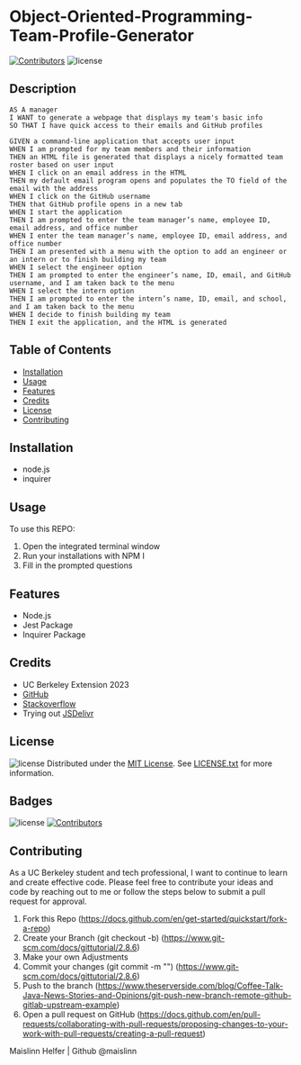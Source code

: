 # Object-Oriented-Programming-Team-Profile-Generator

[![Contributors](https://img.shields.io/badge/Collaborator-MAISLINN-blue)](https://github.com/Maislinn)
![license](https://img.shields.io/badge/license-MIT-yellow)
## Description
```text
AS A manager
I WANT to generate a webpage that displays my team's basic info
SO THAT I have quick access to their emails and GitHub profiles

GIVEN a command-line application that accepts user input
WHEN I am prompted for my team members and their information
THEN an HTML file is generated that displays a nicely formatted team roster based on user input
WHEN I click on an email address in the HTML
THEN my default email program opens and populates the TO field of the email with the address
WHEN I click on the GitHub username
THEN that GitHub profile opens in a new tab
WHEN I start the application
THEN I am prompted to enter the team manager’s name, employee ID, email address, and office number
WHEN I enter the team manager’s name, employee ID, email address, and office number
THEN I am presented with a menu with the option to add an engineer or an intern or to finish building my team
WHEN I select the engineer option
THEN I am prompted to enter the engineer’s name, ID, email, and GitHub username, and I am taken back to the menu
WHEN I select the intern option
THEN I am prompted to enter the intern’s name, ID, email, and school, and I am taken back to the menu
WHEN I decide to finish building my team
THEN I exit the application, and the HTML is generated
```

## Table of Contents
 * [Installation](#installation)
 * [Usage](#usage)
 * [Features](#features)
 * [Credits](#credits)
 * [License](#license)
 * [Contributing](#contributing)


## Installation
- node.js
- inquirer

## Usage
To use this REPO:
   1. Open the integrated terminal window
   2. Run your installations with NPM I
   3. Fill in the prompted questions
   
## Features
- Node.js
- Jest Package 
- Inquirer Package

## Credits
- UC Berkeley Extension 2023
- [GitHub](https://docs.github.com/en)
- [Stackoverflow](https://stackoverflow.com/)
- Trying out [JSDelivr](https://www.jsdelivr.com/about)


## License

![license](https://img.shields.io/badge/license-MIT-yellow)
Distributed under the [MIT License](https://opensource.org/license/mit/). See [LICENSE.txt](/LICENSE) for more information.

## Badges


![license](https://img.shields.io/badge/license-MIT-yellow)
[![Contributors](https://img.shields.io/badge/Collaborator-MAISLINN-blue)](https://github.com/Maislinn)


## Contributing
As a UC Berkeley student and tech professional, I want to continue to learn and create effective code. Please feel free to contribute your ideas and code by reaching out to me or follow the steps below to submit a pull request for approval.


   1. Fork this Repo (https://docs.github.com/en/get-started/quickstart/fork-a-repo)
   2. Create your Branch (git checkout -b) (https://www.git-scm.com/docs/gittutorial/2.8.6)
   3. Make your own Adjustments
   4. Commit your changes (git commit -m "") (https://www.git-scm.com/docs/gittutorial/2.8.6) 
   5. Push to the branch (https://www.theserverside.com/blog/Coffee-Talk-Java-News-Stories-and-Opinions/git-push-new-branch-remote-github-gitlab-upstream-example)
   6. Open a pull request on GitHub (https://docs.github.com/en/pull-requests/collaborating-with-pull-requests/proposing-changes-to-your-work-with-pull-requests/creating-a-pull-request)




Maislinn Helfer | Github @maislinn


